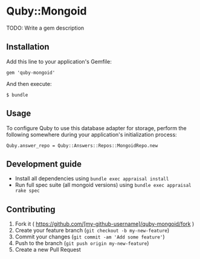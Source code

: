 # Quby::Mongoid

TODO: Write a gem description

## Installation

Add this line to your application's Gemfile:

    gem 'quby-mongoid'

And then execute:

    $ bundle

## Usage

To configure Quby to use this database adapter for storage, perform the following somewhere during your application's initialization process:

    Quby.answer_repo = Quby::Answers::Repos::MongoidRepo.new

## Development guide

* Install all dependencies using `bundle exec appraisal install`
* Run full spec suite (all mongoid versions) using `bundle exec appraisal rake spec`


## Contributing

1. Fork it ( https://github.com/[my-github-username]/quby-mongoid/fork )
2. Create your feature branch (`git checkout -b my-new-feature`)
3. Commit your changes (`git commit -am 'Add some feature'`)
4. Push to the branch (`git push origin my-new-feature`)
5. Create a new Pull Request
